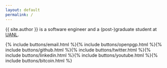 ```yaml
---
layout: default
permalink: /
---
```


{{ site.author }} is a software engineer and a (post-)graduate student at
[UANL](http://www.uanl.mx).

{% include buttons/email.html %}{% include buttons/openpgp.html %}{% include buttons/github.html %}{% include buttons/twitter.html %}{% include buttons/linkedin.html %}{% include buttons/youtube.html %}{% include buttons/bitcoin.html %}
